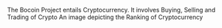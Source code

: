 The Bocoin Project entails Cryptocurrency.
It involves Buying, Selling and Trading of Crypto 
An image depicting the Ranking of Cryptocurrency
